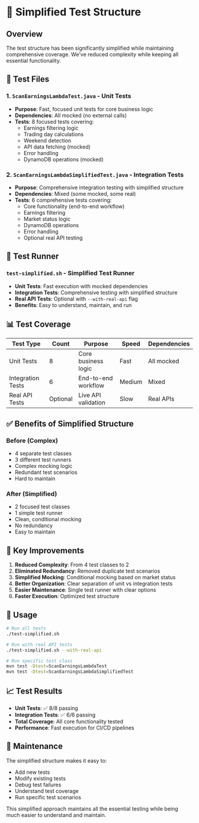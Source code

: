# 🎯 Simplified Test Structure

## Overview
The test structure has been significantly simplified while maintaining comprehensive coverage. We've reduced complexity while keeping all essential functionality.

## 📁 Test Files

### 1. **`ScanEarningsLambdaTest.java`** - Unit Tests
- **Purpose**: Fast, focused unit tests for core business logic
- **Dependencies**: All mocked (no external calls)
- **Tests**: 8 focused tests covering:
  - Earnings filtering logic
  - Trading day calculations
  - Weekend detection
  - API data fetching (mocked)
  - Error handling
  - DynamoDB operations (mocked)

### 2. **`ScanEarningsLambdaSimplifiedTest.java`** - Integration Tests
- **Purpose**: Comprehensive integration testing with simplified structure
- **Dependencies**: Mixed (some mocked, some real)
- **Tests**: 6 comprehensive tests covering:
  - Core functionality (end-to-end workflow)
  - Earnings filtering
  - Market status logic
  - DynamoDB operations
  - Error handling
  - Optional real API testing

## 🚀 Test Runner

### **`test-simplified.sh`** - Simplified Test Runner
- **Unit Tests**: Fast execution with mocked dependencies
- **Integration Tests**: Comprehensive testing with simplified structure
- **Real API Tests**: Optional with `--with-real-api` flag
- **Benefits**: Easy to understand, maintain, and run

## 📊 Test Coverage

| Test Type | Count | Purpose | Speed | Dependencies |
|-----------|-------|---------|-------|--------------|
| Unit Tests | 8 | Core business logic | Fast | All mocked |
| Integration Tests | 6 | End-to-end workflow | Medium | Mixed |
| Real API Tests | Optional | Live API validation | Slow | Real APIs |

## ✅ Benefits of Simplified Structure

### **Before (Complex)**
- 4 separate test classes
- 3 different test runners
- Complex mocking logic
- Redundant test scenarios
- Hard to maintain

### **After (Simplified)**
- 2 focused test classes
- 1 simple test runner
- Clean, conditional mocking
- No redundancy
- Easy to maintain

## 🎯 Key Improvements

1. **Reduced Complexity**: From 4 test classes to 2
2. **Eliminated Redundancy**: Removed duplicate test scenarios
3. **Simplified Mocking**: Conditional mocking based on market status
4. **Better Organization**: Clear separation of unit vs integration tests
5. **Easier Maintenance**: Single test runner with clear options
6. **Faster Execution**: Optimized test structure

## 🚀 Usage

```bash
# Run all tests
./test-simplified.sh

# Run with real API tests
./test-simplified.sh --with-real-api

# Run specific test class
mvn test -Dtest=ScanEarningsLambdaTest
mvn test -Dtest=ScanEarningsLambdaSimplifiedTest
```

## 📈 Test Results

- **Unit Tests**: ✅ 8/8 passing
- **Integration Tests**: ✅ 6/6 passing
- **Total Coverage**: All core functionality tested
- **Performance**: Fast execution for CI/CD pipelines

## 🔧 Maintenance

The simplified structure makes it easy to:
- Add new tests
- Modify existing tests
- Debug test failures
- Understand test coverage
- Run specific test scenarios

This simplified approach maintains all the essential testing while being much easier to understand and maintain.
